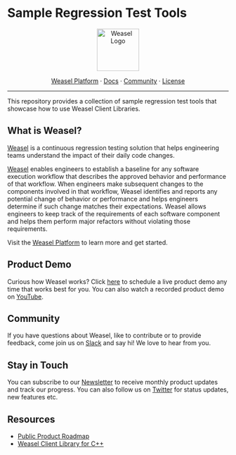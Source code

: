 # Sample Regression Test Tools

<div align="center">
  <a href="https://getweasel.com" target="_blank" rel="noopener noreferrer">
    <img alt="Weasel Logo" height="96px" src="https://getweasel.com/assets/logo/logo-bg-primary.svg">
  </a>
  <p>
    <a href="https://getweasel.com">Weasel Platform</a>
    <span> &middot; </span>
    <a href="https://getweasel.com/docs">Docs</a>
    <span> &middot; </span>
    <a href="https://getweasel.slack.com">Community</a>
    <span> &middot; </span>
    <a href="https://github.com/getweasel/weasel-examples/blob/main/LICENSE">License</a>
  </p>
</div>

---

This repository provides a collection of sample regression test tools
that showcase how to use Weasel Client Libraries.

## What is Weasel?

[Weasel][Platform] is a continuous regression testing solution that helps
engineering teams understand the impact of their daily code changes.

[Weasel][Platform] enables engineers to establish a baseline for any software
execution workflow that describes the approved behavior and performance of
that workflow.
When engineers make subsequent changes to the components involved in that
workflow, Weasel identifies and reports any potential change of behavior
or performance and helps engineers determine if such change matches their
expectations. Weasel allows engineers to keep track of the requirements
of each software component and helps them perform major refactors without
violating those requirements.

Visit the [Weasel Platform][Platform] to learn more and get started.

## Product Demo

Curious how Weasel works? Click [here][Calendly] to schedule a live product
demo any time that works best for you. You can also watch a recorded product
demo on [YouTube].

## Community

If you have questions about Weasel, like to contribute or to provide feedback,
come join us on [Slack] and say hi! We love to hear from you.

## Stay in Touch

You can subscribe to our [Newsletter] to receive monthly product updates and
track our progress.
You can also follow us on [Twitter] for status updates, new features etc.

## Resources

* [Public Product Roadmap][Roadmap]
* [Weasel Client Library for C++][weasel-cpp]

[Platform]: https://getweasel.com
[Documentation]: https://getweasel.com/docs
[Slack]: https://getweasel.slack.com
[Conduct]: https://github.com/getweasel/.github/blob/main/Code_of_Conduct.md
[Calendly]: https://calendly.com/ghorbanzade/weasel
[YouTube]: https://www.youtube.com/channel/UCwa-rweWShIJo_DYhp2rVew
[Newsletter]: https://www.getrevue.co/profile/weasel
[Twitter]: https://twitter.com/getweasel
[Roadmap]: https://bit.ly/3q4EOcI
[weasel-cpp]: https://github.com/getweasel/weasel-cpp
[weasel-cpp-api]: https://getweasel.com/docs/clients/cpp/api.html
[weasel-examples]: https://github.com/getweasel/examples

